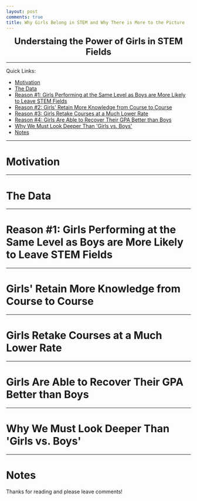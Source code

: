 ```yaml
---
layout: post
comments: true
title: Why Girls Belong in STEM and Why There is More to the Picture
---
```




<center>
<font size="5"><b>Understaing the Power of Girls in STEM Fields</b></font>
</center>

---

Quick Links: 

* [Motivation](#mot)  
* [The Data](#dat)  
* [Reason #1: Girls Performing at the Same Level as Boys are More Likely to Leave STEM Fields](#r1)  
* [Reason #2: Girls' Retain More Knowledge from Course to Course](#r2)  
* [Reason #3: Girls Retake Courses at a Much Lower Rate](#r3)  
* [Reason #4: Girls Are Able to Recover Their GPA Better than Boys](#r4)  
* [Why We Must Look Deeper Than 'Girls vs. Boys'](#eth)  
* [Notes](#not)  

---

<a name="mot"></a>

# Motivation

---

<a name="dat"></a>

# The Data

---

<a name="r1"></a>

# Reason #1: Girls Performing at the Same Level as Boys are More Likely to Leave STEM Fields

---

<a name="r2"></a>

# Girls' Retain More Knowledge from Course to Course

---

<a name="r3"></a>

# Girls Retake Courses at a Much Lower Rate

---

<a name="r4"></a>

# Girls Are Able to Recover Their GPA Better than Boys

---

<a name="eth"></a>

# Why We Must Look Deeper Than 'Girls vs. Boys'

---

<a name="not"></a>

# Notes

Thanks for reading and please leave comments!
